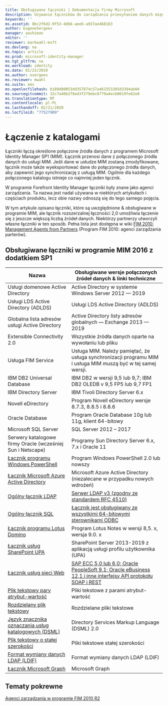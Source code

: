 ```yaml
---
title: Obsługiwane łączniki | Dokumentacja firmy Microsoft
description: Używanie łączników do zarządzania przesyłaniem danych między programem MIM i połączonymi źródłami danych.
keywords: ''
ms.assetid: 8bc2f6d2-9f53-4db6-aee6-a937ae468163
author: EugeneSergeev
manager: aashiman
editor: ''
reviewer: markwahl-msft
ms.devlang: na
ms.topic: article
ms.prod: microsoft-identity-manager
ms.tgt_pltfrm: na
ms.workload: identity
ms.date: 01/23/2019
ms.author: esergeev
ms.reviewer: mwahl
ms.suite: ems
ms.openlocfilehash: b189d80053dd357874c57a461553205d3394ab04
ms.sourcegitcommit: 32c7a46b2f8ed3f2f9ebc6f79a4ecb0019fe62e0
ms.translationtype: MT
ms.contentlocale: pl-PL
ms.lasthandoff: 02/21/2020
ms.locfileid: "77527909"
---
```

# <a name="connect-to-your-directories"></a>Łączenie z katalogami

Łączniki łączą określone połączone źródła danych z programem Microsoft Identity Manager SP1 (MIM). Łącznik przenosi dane z połączonego źródła danych do usługi MIM. Jeśli dane w usłudze MIM zostaną zmodyfikowane, łącznik może także wyeksportować dane do połączonego źródła danych, aby zapewnić jego synchronizację z usługą MIM. Ogólnie dla każdego połączonego katalogu istnieje co najmniej jeden łącznik.

W programie Forefront Identity Manager łączniki były znane jako agenci zarządzania. Ta nazwa jest nadal używana w niektórych artykułach i częściach produktu, lecz obie nazwy odnoszą się do tego samego pojęcia.

W tym artykule opisano łączniki, które są uwzględnione & obsługiwane w programie MIM, ale łącznik rozszerzalnej łączności 2,0 umożliwia łączenie się z jeszcze większą liczbą źródeł danych. Niektórzy partnerzy utworzyli własne łączniki w ten sposób. Pełna lista jest dostępna w wiki [FIM 2010: Management Agents from Partners](https://social.technet.microsoft.com/wiki/contents/articles/1589.fim-2010-management-agents-from-partners.aspx) (Program FIM 2010: agenci zarządzania parterów).

## <a name="supported-connectors-in-mim-2016-sp1"></a>Obsługiwane łączniki w programie MIM 2016 z dodatkiem SP1

| Nazwa | Obsługiwane wersje połączonych źródeł danych & linki techniczne |
| ---- | ----------------------------------------------- |
| Usługi domenowe Active Directory | Active Directory w systemie Windows Server 2012 — 2019 |
| Usługi LDS Active Directory (ADLDS) | Usługi LDS Active Directory (ADLDS) |
| Globalna lista adresów usługi Active Directory | Active Directory listy adresów globalnych — Exchange 2013 — 2019 |
| Extensible Connectivity 2.0 | Wszystkie źródła danych oparte na wywołaniu lub pliku |
| Usługa FIM Service | Usługa MIM. Należy pamiętać, że usługa synchronizacji programu MIM i usługa MIM muszą być w tej samej wersji. |
| IBM DB2 Universal Database | IBM DB2 w wersji 9,5 lub 9,7; IBM DB2 OLEDB v 9,5 FP5 lub 9,7 FP1 |
| IBM Directory Server | IBM Tivoli Directory Server 6.x |
| Novell eDirectory | Program Novell eDirectory wersje 8.7.3, 8.8.5 i 8.8.6 |
| Oracle Database | Program Oracle Database 10g lub 11g, klient 64-bitowy |
| Microsoft SQL Server | SQL Server 2012 – 2017 |
| Serwery katalogowe firmy Oracle (wcześniej Sun i Netscape) | Programy Sun Directory Server 6.x, 7.x i Oracle 11 |
| [Łącznik programu Windows PowerShell](https://msdn.microsoft.com/library/dn640417.aspx) | Program Windows PowerShell 2.0 lub nowszy |
| [Łącznik Microsoft Azure Active Directory](https://msdn.microsoft.com/library/dn511001.aspx) | Microsoft Azure Active Directory (niezalecane w przypadku nowych wdrożeń) |
| [Ogólny łącznik LDAP](https://msdn.microsoft.com/library/dn510997.aspx) | [Serwer LDAP v3 (zgodny ze standardem RFC 4510)](reference/microsoft-identity-manager-2016-connector-genericldap.md#overview-of-the-generic-ldap-connector) |
| [Ogólny łącznik SQL](reference/microsoft-identity-manager-2016-connector-genericsql.md) | [Łącznik jest obsługiwany ze wszystkimi 64-bitowymi sterownikami ODBC](reference/microsoft-identity-manager-2016-connector-genericsql.md#overview-of-the-generic-sql-connector) |
| [Łącznik programu Lotus Domino](https://msdn.microsoft.com/library/hh859750.aspx) | Program Lotus Notes w wersji 8,5. x, wersja 9.0. x |
| [Łącznik usług SharePoint UPA](https://msdn.microsoft.com/library/dn511003.aspx) | SharePoint Server 2013-2019 z aplikacją usługi profilu użytkownika (UPA) |
| [Łącznik usług sieci Web](https://www.microsoft.com/en-us/download/details.aspx?id=51495) | [SAP ECC 5,0 lub 6,0; Oracle PeopleSoft 9,1; Oracle eBusiness 12,1 i inne interfejsy API protokołu SOAP i REST](https://docs.microsoft.com/microsoft-identity-manager/reference/microsoft-identity-manager-2016-ma-ws) |
| [Plik tekstowy pary atrybut-wartość](https://technet.microsoft.com/library/cc708644(v=ws.10).aspx) | Pliki tekstowe z parami atrybut-wartość |
| [Rozdzielany plik tekstowy](https://technet.microsoft.com/library/cc720612(v=ws.10).aspx) | Rozdzielane pliki tekstowe |
| [Język znacznika oznaczania usług katalogowych (DSML)](https://technet.microsoft.com/library/cc720660(v=ws.10).aspx) | Directory Services Markup Language (DSML) 2.0 |
| [Plik tekstowy o stałej szerokości](https://technet.microsoft.com/library/cc720633(v=ws.10).aspx) | Pliki tekstowe stałej szerokości |
| [Format wymiany danych LDAP (LDIF)](https://technet.microsoft.com/library/cc708662(v=ws.10).aspx) | Format wymiany danych LDAP (LDIF) |
| [Łącznik Microsoft Graph](microsoft-identity-manager-2016-connector-graph.md) | Microsoft Graph |

## <a name="related-topics"></a>Tematy pokrewne

[Agenci zarządzania w programie FIM 2010 R2](https://technet.microsoft.com/library/jj133885.aspx)
